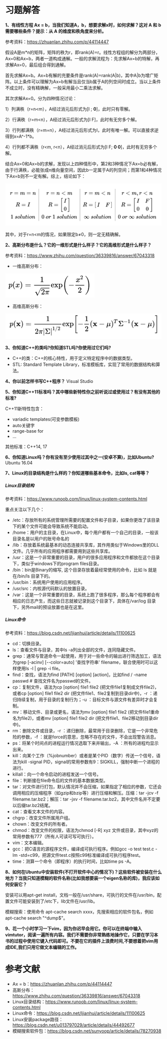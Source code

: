# 习题解答

**1、有线性方程 Ax = b，当我们知道A，b，想要求解x时，如何求解？这对 A 和 b 需要哪些条件？提示：从 A 的维度和秩角度来分析。**

参考资料：https://zhuanlan.zhihu.com/p/44114447

假设A是m*n的矩阵，矩阵的秩为r，即rank(A)=r。线性方程组的解分为两部分，Ax=0和Ax=b，两者一道构成通解。一般的求解流程为：先求解Ax=b的特解，再求解Ax=0，最后组合得到通解。

首先求解Ax=b。Ax=b有解的充要条件是rank(A)=rank(A|b)，其中A|b为增广矩阵。以上条件可以理解为Ax=b有解当且仅当b属于A的列空间时成立。当以上条件不成立时，没有精确解，一般采用最小二乘法求解。

其次求解Ax=0。分为四种情况讨论：

1）列满秩（r=n<m），A经过消元后形式为[I ; **0**]，此时只有零解。

2）行满秩（r=m<n），A经过消元后形式为[I F]，此时有无穷多个解。

3）行列都满秩（r=m=n），A经过消元后形式为I，此时有唯一解。可以直接求逆得到x=A^-1*b。

4）行列都不满秩（r<m, r<n），A经过消元后形式为[I F; **0 0**]，此时有无穷多个解。

结合Ax=0和Ax=b的求解，发现以上四种情形中，第2和3种情况下Ax=b必有解，由于行满秩，必能张成n维向量空间，因此b一定属于A的列空间；而第1和4种情况下Ax=b则不一定有解。综上，结论如下：


![](image/Ax=b.png)


其中，对于r=n<m的情况，如果限定b≠0，则一定无精确解。

**2、高斯分布是什么？它的一维形式是什么样子？它的高维形式是什么样子？**

参考资料：https://www.zhihu.com/question/36339816/answer/67043318

- 一维高斯分布：

![](image/1d_gauss.png)

- 高维高斯分布：

![](image/high_d_gauss.png)


**3、你知道C++的类吗?你知道STL吗?你使用过它们吗?**

- C++的类：C++的核心特性，用于定义特定程序中的数据类型。
- STL: Standard Template Library，标准模板库，实现了常用的数据结构和算法。


**4、你以前怎样书写C++程序？**
Visual Studio


**5、你知道C++11标准吗？其中哪些新特性你之前听说过或使用过？有没有其他的标准?**

C++11新特性包含：

- variadic templates(可变参数模板)
- auto关键字
- range-base for
- ...

其他标准：C++14, 17


**6、你知道Linux吗？你有没有至少使用过其中之一(安卓不算)，比如Ubuntu?** 
Ubuntu 16.04


**7、Linux的目录结构是什么样的？你知道哪些基本命令，比如ls, cat等等？**

##### Linux目录结构

参考资料：https://www.runoob.com/linux/linux-system-contents.html

重点关注以下几个：

- /etc：存放所有的系统管理所需要的配置文件和子目录，如果你更改了该目录下的某个文件可能会导致系统不能启动。
- /home：用户的主目录，在Linux中，每个用户都有一个自己的目录，一般该目录名是以用户的账号命名的
- /lib：存放着系统最基本的动态连接共享库，其作用类似于Windows里的DLL文件。几乎所有的应用程序都需要用到这些共享库。
- /usr：这是一个非常重要的目录，用户的很多应用程序和文件都放在这个目录下，类似于windows下的program files目录。
- /bin：bin是Binary的缩写, 这个目录存放着最经常使用的命令，比如 ls 就是在/bin/ls 目录下的。
- /usr/bin：系统用户使用的应用程序。
- /usr/src：内核源代码默认的放置目录。
- /var：这是一个非常重要的目录，系统上跑了很多程序，那么每个程序都会有相应的日志产生，而这些日志就被记录到这个目录下，具体在/var/log 目录下，另外mail的预设放置也是在这里。

##### Linux命令

参考资料：https://blog.csdn.net/ljianhui/article/details/11100625

- cd：切换目录。
- ls：查看文件与目录，其中ls -a列出全部的文件，连同隐藏文件。
- grep：通常与管道命令一起使用，用于对一些命令的输出进行筛选加工，语法为grep [-acinv] [--color=auto] '查找字符串' filename，联合使用时可以这样使用ls -l | grep -i file。
- find：查找，语法为find [PATH] [option] [action]，比如find / -name passwd # 查找文件名为passwd的文件。
- cp：复制文件，语法为cp [option] file1 file2 (把文件file1复制成文件file2)，或者cp [option] file1 file2 dir (把文件file1、file2复制到目录dir中)，-r ：递归持续复制，用于目录的复制行为；-u ：目标文件与源文件有差异时才会复制。
- mv：移动文件、目录或更名，语法为mv [option] file1 file2 (把文件file1重命名为file2)，或者mv [option] file1 file2 dir (把文件file1、file2移动到目录dir中)。
- rm：删除文件或目录，-r ：递归删除，最常用于目录删除，它是一个非常危险的参数，-f ：就是force的意思，忽略不存在的文件，不会出现警告消息。
- ps：将某个时间点的进程运行情况选取下来并输出，-A ：所有的进程均显示出来。
- kill：向某个工作（%jobnumber）或者是某个PID（数字）传送一个信号，语法为kill -signal PID，signal的常用参数有9：SIGKILL，强制中断一个进程的进行。
- killall：向一个命令启动的进程发送一个信号。
- file：判断接在file命令后的文件的基本数据类型。
- tar：对文件进行打包，默认情况并不会压缩，如果指定了相应的参数，它还会调用相应的压缩程序（如gzip和bzip等）进行压缩和解压。压缩：tar -jcv -f filename.tar.bz2；解压：tar -jxv -f filename.tar.bz2，其中文件名并不定要以后缀tar.bz2结尾。
- cat：查看文本文件的内容。
- chgrp：改变文件所属用户组。
- chown：改变文件的所有者。
- chmod：改变文件的权限，语法为chmod [-R] xyz 文件或目录，其中xyz的常用参数有777（所有人可读可写可执行）。
- vim：文本编辑。
- gcc：把C语言的源程序文件，编译成可执行程序。例如gcc -o test test.c -lm -std=c99，把源文件test.c按照c99标准编译成可执行程序test。
- time：测算一个命令（即程序）的执行时间，比如time ps -A。

**8、如何在Ubuntu中安装软件(不打开软件中心的情况下)？这些软件被安装在什么地方？当我只知道模糊的软件名称(比如我想要装一个eigen名称的库)，我应该如何安装它？**

安装可以用apt-get install，文档一般在/usr/share，可执行的文件在/usr/bin，配置文件可能安装到了/etc下，lib文件在/usr/lib。

模糊搜索：使用命令 apt-cache search xxxx，先搜索相应的软件包名，例如apt-cache search "^dump$"。

**9、花一个小时学习一下vim，因为你迟早会用它。你可以在终端中输入vimtutor，阅读一遍所有内容。我们不需要你非常熟练地操作它，只要在学习本书的过程中使用它键入代码即可。不要在它的插件上浪费时间,不要想着把vim用成IDE,我们只用它做文本编辑的工作。**




# 参考文献

- Ax = b：https://zhuanlan.zhihu.com/p/44114447
- 高斯分布：https://www.zhihu.com/question/36339816/answer/67043318
- Linux目录结构：https://www.runoob.com/linux/linux-system-contents.html
- Linux命令：https://blog.csdn.net/ljianhui/article/details/11100625
- Linux安装package路径：https://blog.csdn.net/u013797029/article/details/44492677
- 模糊搜索软件包：https://blog.csdn.net/sunyoop/article/details/78270938